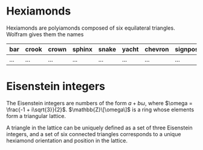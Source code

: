 # Hexiamonds
Hexiamonds are polyiamonds composed of six equilateral triangles. Wolfram gives them the names

| bar | crook | crown | sphinx | snake | yacht | chevron | signpost | lobster | hook | hexagon | butterfly | 
| --- | ----- | ----- | -----  | ----- | ----- | ------- | -------- | ------- | ---- | ------- | --------- |
| ... | ...   | ...   | ...    | ...   | ...   | ...     | ...      | ...     | ...  | ...     | ...       | 


# Eisenstein integers
The Eisenstein integers are numbers of the form $a + b\omega$, where $\omega = \frac{-1 + i\sqrt{3}}{2}$. $\mathbb{Z}\[\omega\]$ is a ring whose elements form a triangular lattice.

A triangle in the lattice can be uniquely defined as a set of three Eisenstein integers, and a set of six connected triangles corresponds to a unique hexiamond orientation and position in the lattice.

